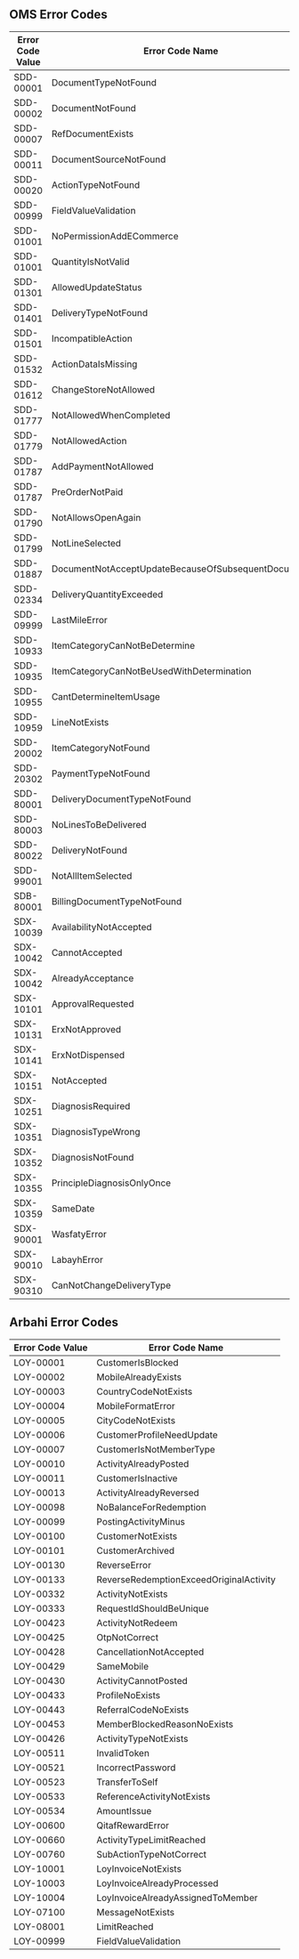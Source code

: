 ## OMS Error Codes

| Error Code Value | Error Code Name |
|------------------|-----------------|
| SDD-00001 | DocumentTypeNotFound |
| SDD-00002 | DocumentNotFound |
| SDD-00007 | RefDocumentExists |
| SDD-00011 | DocumentSourceNotFound |
| SDD-00020 | ActionTypeNotFound |
| SDD-00999 | FieldValueValidation |
| SDD-01001 | NoPermissionAddECommerce |
| SDD-01001 | QuantityIsNotValid |
| SDD-01301 | AllowedUpdateStatus |
| SDD-01401 | DeliveryTypeNotFound |
| SDD-01501 | IncompatibleAction |
| SDD-01532 | ActionDataIsMissing |
| SDD-01612 | ChangeStoreNotAllowed |
| SDD-01777 | NotAllowedWhenCompleted |
| SDD-01779 | NotAllowedAction |
| SDD-01787 | AddPaymentNotAllowed |
| SDD-01787 | PreOrderNotPaid |
| SDD-01790 | NotAllowsOpenAgain |
| SDD-01799 | NotLineSelected |
| SDD-01887 | DocumentNotAcceptUpdateBecauseOfSubsequentDocument |
| SDD-02334 | DeliveryQuantityExceeded |
| SDD-09999 | LastMileError |
| SDD-10933 | ItemCategoryCanNotBeDetermine |
| SDD-10935 | ItemCategoryCanNotBeUsedWithDetermination |
| SDD-10955 | CantDetermineItemUsage |
| SDD-10959 | LineNotExists |
| SDD-20002 | ItemCategoryNotFound |
| SDD-20302 | PaymentTypeNotFound |
| SDD-80001 | DeliveryDocumentTypeNotFound |
| SDD-80003 | NoLinesToBeDelivered |
| SDD-80022 | DeliveryNotFound |
| SDD-99001 | NotAllItemSelected |
| SDB-80001 | BillingDocumentTypeNotFound |
| SDX-10039 | AvailabilityNotAccepted |
| SDX-10042 | CannotAccepted |
| SDX-10042 | AlreadyAcceptance |
| SDX-10101 | ApprovalRequested |
| SDX-10131 | ErxNotApproved |
| SDX-10141 | ErxNotDispensed |
| SDX-10151 | NotAccepted |
| SDX-10251 | DiagnosisRequired |
| SDX-10351 | DiagnosisTypeWrong |
| SDX-10352 | DiagnosisNotFound |
| SDX-10355 | PrincipleDiagnosisOnlyOnce |
| SDX-10359 | SameDate |
| SDX-90001 | WasfatyError |
| SDX-90010 | LabayhError |
| SDX-90310 | CanNotChangeDeliveryType |



## Arbahi Error Codes 
| Error Code Value | Error Code Name |
|------------------|-----------------|
| LOY-00001 | CustomerIsBlocked |
| LOY-00002 | MobileAlreadyExists |
| LOY-00003 | CountryCodeNotExists |
| LOY-00004 | MobileFormatError |
| LOY-00005 | CityCodeNotExists |
| LOY-00006 | CustomerProfileNeedUpdate |
| LOY-00007 | CustomerIsNotMemberType |
| LOY-00010 | ActivityAlreadyPosted |
| LOY-00011 | CustomerIsInactive |
| LOY-00013 | ActivityAlreadyReversed |
| LOY-00098 | NoBalanceForRedemption |
| LOY-00099 | PostingActivityMinus |
| LOY-00100 | CustomerNotExists |
| LOY-00101 | CustomerArchived |
| LOY-00130 | ReverseError |
| LOY-00133 | ReverseRedemptionExceedOriginalActivity |
| LOY-00332 | ActivityNotExists |
| LOY-00333 | RequestIdShouldBeUnique |
| LOY-00423 | ActivityNotRedeem |
| LOY-00425 | OtpNotCorrect |
| LOY-00428 | CancellationNotAccepted |
| LOY-00429 | SameMobile |
| LOY-00430 | ActivityCannotPosted |
| LOY-00433 | ProfileNoExists |
| LOY-00443 | ReferralCodeNoExists |
| LOY-00453 | MemberBlockedReasonNoExists |
| LOY-00426 | ActivityTypeNotExists |
| LOY-00511 | InvalidToken |
| LOY-00521 | IncorrectPassword |
| LOY-00523 | TransferToSelf |
| LOY-00533 | ReferenceActivityNotExists |
| LOY-00534 | AmountIssue |
| LOY-00600 | QitafRewardError |
| LOY-00660 | ActivityTypeLimitReached |
| LOY-00760 | SubActionTypeNotCorrect |
| LOY-10001 | LoyInvoiceNotExists |
| LOY-10003 | LoyInvoiceAlreadyProcessed |
| LOY-10004 | LoyInvoiceAlreadyAssignedToMember |
| LOY-07100 | MessageNotExists |
| LOY-08001 | LimitReached |
| LOY-00999 | FieldValueValidation |

